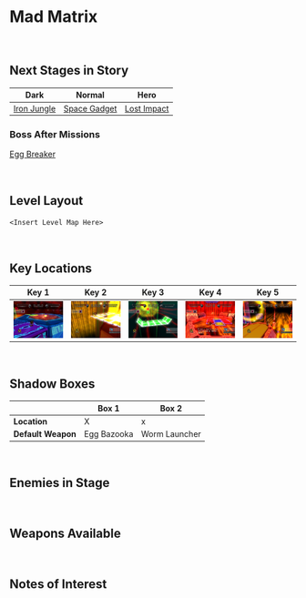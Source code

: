# Mad Matrix

<br />

## Next Stages in Story
|Dark|Normal|Hero|
|--|--|--|
|[Iron Jungle](../IronJungle)|[Space Gadget](../SpaceGadget)|[Lost Impact](../LostImpact)|

### Boss After Missions
[Egg Breaker](../Bosses/EggBreaker)

<br />

## Level Layout
```
<Insert Level Map Here>
```

<br />

## Key Locations
|Key 1|Key 2|Key 3|Key 4|Key 5|
|--|--|--|--|--|
|[ ![](../img/MadMatrix/MadMatrix-Key1.png) ](../img/MadMatrix/MadMatrix-Key1.png)|[ ![](../img/MadMatrix/MadMatrix-Key2.png) ](../img/MadMatrix/MadMatrix-Key2.png)|[ ![](../img/MadMatrix/MadMatrix-Key3.png) ](../img/MadMatrix/MadMatrix-Key3.png)|[ ![](../img/MadMatrix/MadMatrix-Key4.png) ](../img/MadMatrix/MadMatrix-Key4.png)|[ ![](../img/MadMatrix/MadMatrix-Key5.png) ](../img/MadMatrix/MadMatrix-Key5.png)|

<br />

## Shadow Boxes
| |Box 1|Box 2|
|-|-|-|
|__Location__|X|x|
|__Default Weapon__|Egg Bazooka|Worm Launcher|

<br />

## Enemies in Stage

<br />

## Weapons Available

<br />

## Notes of Interest

<br />